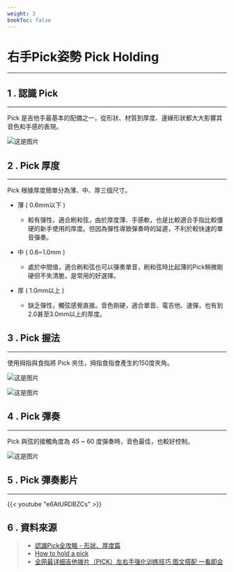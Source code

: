 ```yaml
---
weight: 3
bookToc: false
---
```


# 右手Pick姿勢 Pick Holding

---

## 1 . 認識 Pick 

---

Pick 是吉他手最基本的配備之一，從形狀、材質到厚度、邊緣形狀都大大影響其音色和手感的表現。

![这是图片](/認識吉他/吉他姿勢/guitar-2.jpg)

## 2 . Pick 厚度

---

Pick 根據厚度簡單分為薄、中、厚三個尺寸。

- 薄 ( 0.6mm以下 )

  - 較有彈性，適合刷和弦，由於厚度薄、手感軟，也是比較適合手指比較僵硬的新手使用的厚度。但因為彈性導致彈奏時的延遲，不利於較快速的單音彈奏。

- 中 ( 0.6~1.0mm )

  - 處於中間值，適合刷和弦也可以彈奏單音，刷和弦時比起薄的Pick稍微剛硬但不失清脆，是常用的好選擇。

- 厚 ( 1.0mm以上 )

  - 缺乏彈性，觸弦感覺直接。音色剛硬，適合單音、電吉他、速彈，也有到2.0甚至3.0mm以上的厚度。 

## 3 . Pick 握法 

---

使用拇指與食指將 Pick 夾住，拇指食指會產生約150度夾角。

![这是图片](/認識吉他/吉他姿勢/guitar-3.jpg)

![这是图片](/認識吉他/吉他姿勢/guitar-4.jpg)

## 4 . Pick 彈奏 

---

Pick 與弦的接觸角度為 45 ~ 60 度彈奏時，音色最佳，也較好控制。

![这是图片](/認識吉他/吉他姿勢/guitar-5.jpg)

## 5 . Pick 彈奏影片

---

{{< youtube "e6AtURDBZCs" >}}

## 6 . 資料來源

> - [認識Pick全攻略 - 形狀、厚度篇](https://www.syanchingmusic.com/article2_detail_78.htm)  
> - [How to hold a pick](https://nycguitarschool.com/how-to-nbsp-hold-nbsp-a-nbsp-pick/)  
> - [全网最详细吉他拨片（PICK）左右手强化训练技巧 图文搭配 一看即会](https://zhuanlan.zhihu.com/p/456442554)
